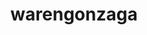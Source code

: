 ---
title: warengonzaga
github: https://github.com/warengonzaga
mode: light
transition: 1s
score: 71.2
archetype:
- Little Bit of Everything
---